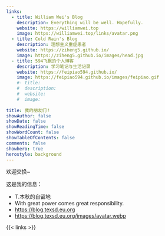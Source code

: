 ```yaml
---
links:
  - title: William Wei's Blog
    description: Everything will be well. Hopefully.
    website: https://williamwei.top
    image: https://williamwei.top/links/avatar.png
  - title: Cold Rain's Blog
    description: 理想主义重症患者
    website: https://ziheng5.github.io/
    image: https://ziheng5.github.io/images/head.jpg
  - title: 594飞飘的个人博客
    description: 学习笔记与生活记录
    website: https://feipiao594.github.io/
    image: https://feipiao594.github.io/images/feipiao.gif
    #- title: 
    #  description: 
    #  website: 
    #  image: 
    
title: 我的朋友们！
showAuthor: false
showDate: false
showReadingTime: false
showWordCount: false
showTableOfContents: false
comments: false
showhero: true
herostyle: background
---
```


欢迎交换~

这是我的信息：

- T.本秋的自留地
- With great power comes great responsibility.
- https://blog.texsd.eu.org
- https://blog.texsd.eu.org/images/avatar.webp

{{< links >}}
